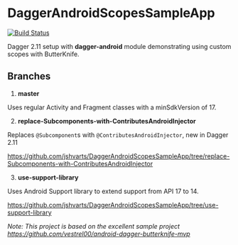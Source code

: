 # DaggerAndroidScopesSampleApp

[![Build Status](https://travis-ci.org/jshvarts/DaggerAndroidScopesSampleApp.svg?branch=master)](https://travis-ci.org/jshvarts/DaggerAndroidScopesSampleApp)

Dagger 2.11 setup with **dagger-android** module demonstrating using custom scopes with ButterKnife.

## Branches

1. **master**

Uses regular Activity and Fragment classes with a minSdkVersion of 17. 

2. **replace-Subcomponents-with-ContributesAndroidInjector**

Replaces `@Subcomponent`s with `@ContributesAndroidInjector`, new in Dagger 2.11

https://github.com/jshvarts/DaggerAndroidScopesSampleApp/tree/replace-Subcomponents-with-ContributesAndroidInjector

3. **use-support-library**

Uses Android Support library to extend support from API 17 to 14.

https://github.com/jshvarts/DaggerAndroidScopesSampleApp/tree/use-support-library


*Note: This project is based on the excellent sample project https://github.com/vestrel00/android-dagger-butterknife-mvp*